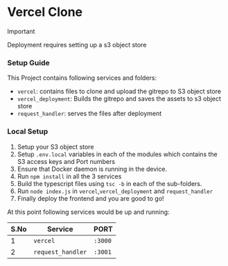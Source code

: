 # Vercel Clone 
>[!IMPORTANT]
Deployment requires setting up a s3 object store

### Setup Guide

This Project contains following services and folders:

- `vercel`: contains files to clone and upload the gitrepo to S3 object store
- `vercel_deployment`: Builds the gitrepo and saves the assets to s3 object store
- `request_handler`: serves the files after deployment

### Local Setup

1. Setup your S3 object store
2.  Setup `.env.local` variables in each of the modules which contains the S3 access keys and Port numbers  
3. Ensure that Docker daemon is running in the device.
4. Run `npm install` in all the 3 services
5. Build the typescript files using `tsc -b` in each of the sub-folders. 
6. Run `node index.js` in `vercel`,`vercel_deployment` and `request_handler`
7. Finally deploy the frontend and you are good to go! 

At this point following services would be up and running:

| S.No | Service            | PORT    |
| ---- | ------------------ | ------- |
| 1    | `vercel`       | `:3000` |
| 2    | `request_handler` | `:3001` |

